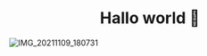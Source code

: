 <h1 align="center">
 Hallo world 👋
</h1>
</div>


<!--
**R-203/R-203** is a ✨ _special_ ✨ repository because its `README.md` (this file) appears on your GitHub profile.

Here are some ideas to get you started:

- 🔭 I’m currently working on ...
- 🌱 I’m currently learning ...
- 👯 I’m looking to collaborate on ...
- 🤔 I’m looking for help with ...
- 💬 Ask me about ...
- 📫 How to reach me: ...
- 😄 Pronouns: ...
- ⚡ Fun fact: ...
-->

![IMG_20211109_180731](https://user-images.githubusercontent.com/76813856/140913530-f5ab9009-e202-4e61-9b9a-1a04cf4e0c08.JPG)
